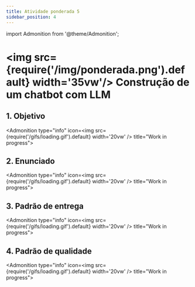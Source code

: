 ```yaml
---
title: Atividade ponderada 5
sidebar_position: 4
---
```

import Admonition from '@theme/Admonition';

# <img src={require('/img/ponderada.png').default} width='35vw'/> Construção de um chatbot com LLM

## 1. Objetivo

<Admonition 
    type="info" 
    icon=<img src={require('/gifs/loading.gif').default} width='20vw' />
    title="Work in progress">

</Admonition>

## 2. Enunciado

<Admonition 
    type="info" 
    icon=<img src={require('/gifs/loading.gif').default} width='20vw' />
    title="Work in progress">

</Admonition>

## 3. Padrão de entrega

<Admonition 
    type="info" 
    icon=<img src={require('/gifs/loading.gif').default} width='20vw' />
    title="Work in progress">

</Admonition>

## 4. Padrão de qualidade

<Admonition 
    type="info" 
    icon=<img src={require('/gifs/loading.gif').default} width='20vw' />
    title="Work in progress">

</Admonition>

